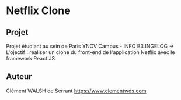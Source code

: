 # Netflix Clone

## Projet

Projet étudiant au sein de Paris YNOV Campus - INFO B3 INGELOG -> L'ojectif : réaliser un clone du front-end de l'application Netflix avec le framework React.JS

## Auteur

Clément WALSH de Serrant
https://www.clementwds.com
